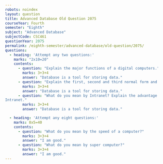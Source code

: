 ```yaml
---
robots: noindex
layout: question
title: Advanced Database Old Question 2075
courseYear: Fourth
semester: "Eighth"
subject: "Advanced Database"
subjectCode: CSC461
questionYear: 2075
permalink: /eighth-semester/advanced-database/old-question/2075/
questions:
  - heading: 'Attempt any two questions:'
    marks: "2x10=20"
    contents:
      - question: "Explain the major functions of a digital computers."
        marks: 3+3+4
        answer: "Database is a tool for storing data."
      - question: "Explain the first, second and third normal form and compare it."
        marks: 3+3+4
        answer: "Database is a tool for storing data."
      - question: "What do you mean by Intranet? Explain the advantage and disadvantage of
Intranet."
        marks: 3+3+4
        answer: "Database is a tool for storing data."

  - heading: 'Attempt any eight questions:'
    marks: 8x5=40
    contents:
      - question: "What do you mean by the speed of a computer?"
        marks: 3+3+4
        answer: "I am good."
      - question: "What do you mean by super computer?"
        marks: 3+3+4
        answer: "I am good."
---
```

